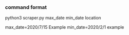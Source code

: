### command format
python3 scraper.py max_date min_date location

max_date=2020/7/15 Example
min_date=2020/2/1  example
